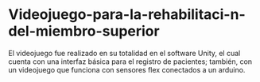 # Videojuego-para-la-rehabilitaci-n-del-miembro-superior

El videojuego fue realizado en su totalidad en el software Unity, el cual cuenta con una interfaz básica para el registro de pacientes; también, con un videojuego que funciona con sensores flex conectados a un arduino.
